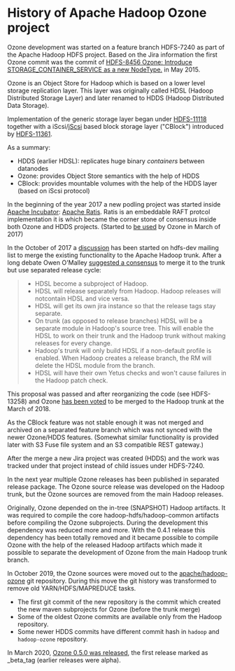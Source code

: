 <!---
  Licensed to the Apache Software Foundation (ASF) under one or more
  contributor license agreements.  See the NOTICE file distributed with
  this work for additional information regarding copyright ownership.
  The ASF licenses this file to You under the Apache License, Version 2.0
  (the "License"); you may not use this file except in compliance with
  the License.  You may obtain a copy of the License at

      http://www.apache.org/licenses/LICENSE-2.0

  Unless required by applicable law or agreed to in writing, software
  distributed under the License is distributed on an "AS IS" BASIS,
  WITHOUT WARRANTIES OR CONDITIONS OF ANY KIND, either express or implied.
  See the License for the specific language governing permissions and
  limitations under the License.
-->

# History of Apache Hadoop Ozone project

Ozone development was started on a feature branch HDFS-7240 as part of the Apache Hadoop HDFS project. Based on the Jira information the first Ozone commit was the commit of [HDFS-8456 Ozone: Introduce STORAGE_CONTAINER_SERVICE as a new NodeType.](https://issues.apache.org/jira/browse/HDFS-8456) in May 2015.


Ozone is an Object Store for Hadoop which is based on a lower level storage replication layer. This layer was originally called HDSL (Hadoop Distributed Storage Layer) and later renamed to HDDS (Hadoop Distributed Data Storage).

Implementation of the generic storage layer began under [HDFS-11118](https://issues.apache.org/jira/browse/HDFS-11118) together with a iScsi/[jScsi](https://github.com/sebastiangraf/jSCSI) based block storage layer ("CBlock") introduced by [HDFS-11361](https://issues.apache.org/jira/browse/HDFS-11361).

As a summary:

 * HDDS (earlier HDSL): replicates huge binary _containers_ between datanodes
 * Ozone: provides Object Store semantics with the help of HDDS
 * CBlock: provides mountable volumes with the help of the HDDS layer (based on iScsi protocol)

In the beginning of the year 2017 a new podling project was started inside [Apache Incubator](http://incubator.apache.org/): [Apache Ratis](https://ratis.apache.org/). Ratis is an embeddable RAFT protcol implementation it is which became the corner stone of consensus inside both Ozone and HDDS projects. (Started to [be used](https://issues.apache.org/jira/browse/HDFS-11519) by Ozone in March of 2017) 

In the October of 2017 a [discussion](https://lists.apache.org/thread.html/3b5b65ce428f88299e6cb4c5d745ec65917490be9e417d361cc08d7e@%3Chdfs-dev.hadoop.apache.org%3E) has been started on hdfs-dev mailing list to merge the existing functionality to the Apache Hadoop trunk. After a long debate Owen O'Malley [suggested a consensus](https://lists.apache.org/thread.html/c85e5263dcc0ca1d13cbbe3bcfb53236784a39111b8c353f60582eb4@%3Chdfs-dev.hadoop.apache.org%3E) to merge it to the trunk but use separated release cycle:

 > * HDSL become a subproject of Hadoop.
 > * HDSL will release separately from Hadoop. Hadoop releases will notcontain HDSL and vice versa.
 > * HDSL will get its own jira instance so that the release tags stay separate.
 > * On trunk (as opposed to release branches) HDSL will be a separate module in Hadoop's source tree. This will enable the HDSL to work on their trunk and the Hadoop trunk without making releases for every change.
 > * Hadoop's trunk will only build HDSL if a non-default profile is enabled. When Hadoop creates a release branch, the RM will delete the HDSL module from the branch.
 > * HDSL will have their own Yetus checks and won't cause failures in the Hadoop patch check.

This proposal was passed and after reorganizing the code (see HDFS-13258) and Ozone [has been voted](https://lists.apache.org/thread.html/ad0fe160ae84be97a0a87865059761ad7cd747be7b2fe060707d4f28@%3Chdfs-dev.hadoop.apache.org%3E) to be merged to the Hadoop trunk at the March of 2018.

As the CBlock feature was not stable enough it was not merged and archived on a separated feature branch which was not synced with the newer Ozone/HDDS features. (Somewhat similar functionality is provided later with S3 Fuse file system and an S3 compatible REST gateway.)

After the merge a new Jira project was created (HDDS) and the work was tracked under that project instead of child issues under HDFS-7240.

In the next year multiple Ozone releases has been published in separated release package. The Ozone source release was developed on the Hadoop trunk, but the Ozone sources are removed from the main Hadoop releases.

Originally, Ozone depended on the in-tree (SNAPSHOT) Hadoop artifacts. It was required to compile the core hadoop-hdfs/hadoop-common artifacts before compiling the Ozone subprojects. During the development this dependency was reduced more and more. With the 0.4.1 release this dependency has been totally removed and it became possible to compile Ozone with the help of the released Hadoop artifacts which made it possible to separate the development of Ozone from the main Hadoop trunk branch.

In October 2019, the Ozone sources were moved out to the [apache/hadoop-ozone](https://github.com/apache/hadoop-ozone) git repository. During this move the git history was transformed to remove old YARN/HDFS/MAPREDUCE tasks. 

 * The first git commit of the new repository is the commit which created the new maven subprojects for Ozone (before the trunk merge)
 * Some of the oldest Ozone commits are available only from the Hadoop repository.
 * Some newer HDDS commits have different commit hash in `hadoop` and `hadoop-ozone` repository.


In March 2020, [Ozone 0.5.0 was released](https://hadoop.apache.org/ozone/release/0.5.0-beta/), the first release marked as _beta_tag (earlier releases were alpha).
